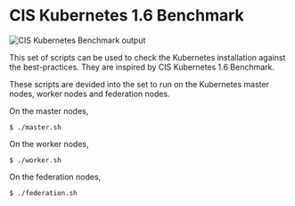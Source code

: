 # CIS Kubernetes 1.6 Benchmark

![CIS Kubernetes Benchmark output](https://raw.githubusercontent.com/neuvector/kubernetes-cis-benchmark/master/bench.png "CIS Kubernetes Benchmark output")

This set of scripts can be used to check the Kubernetes installation against the best-practices. They are inspired by CIS Kubernetes 1.6 Benchmark.

These scripts are devided into the set to run on the Kubernetes master nodes, worker nodes and federation nodes.

On the master nodes,
```
$ ./master.sh
```

On the worker nodes,
```
$ ./worker.sh
```
On the federation nodes,
```
$ ./federation.sh
